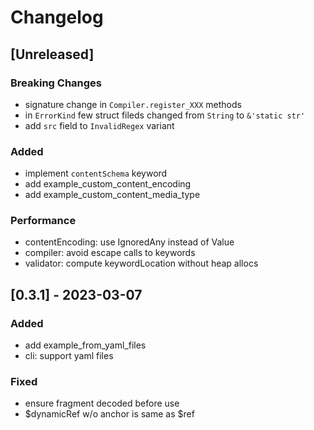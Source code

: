 # Changelog

## [Unreleased]

### Breaking Changes
- signature change in `Compiler.register_XXX` methods
- in `ErrorKind` few struct fileds changed from `String` to `&'static str'`
- add `src` field to `InvalidRegex` variant

### Added
- implement `contentSchema` keyword
- add example_custom_content_encoding
- add example_custom_content_media_type

### Performance
- contentEncoding: use IgnoredAny instead of Value
- compiler: avoid escape calls to keywords
- validator: compute keywordLocation without heap allocs

## [0.3.1] - 2023-03-07

### Added
- add example_from_yaml_files
- cli: support yaml files

### Fixed
- ensure fragment decoded before use
- $dynamicRef w/o anchor is same as $ref
